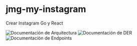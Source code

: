 # jmg-my-instagram
Crear Instagram Go y React


![Documentación de Arquitectura]([https://github.com/usuario/repo/blob/main/README.md](https://github.com/jonathanvictorica/jmg-my-instagram/blob/develop/documentation/arquitectura.md))
![Documentación de DER]([https://github.com/usuario/repo/blob/main/README.md](https://github.com/jonathanvictorica/jmg-my-instagram/blob/develop/documentation/der.md))
![Documentación de Endpoints]([https://github.com/usuario/repo/blob/main/README.md](https://github.com/jonathanvictorica/jmg-my-instagram/blob/develop/documentation/endpoints.md))
